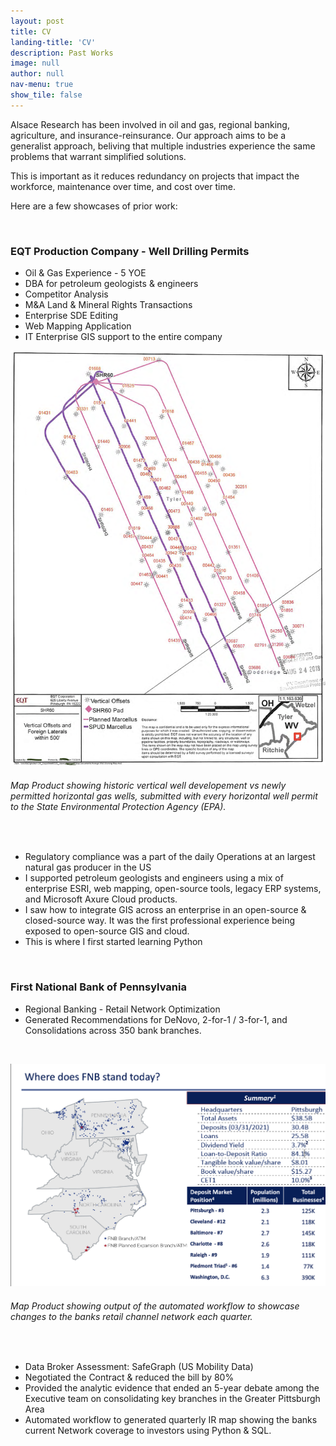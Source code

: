 ```yaml
---
layout: post
title: CV
landing-title: 'CV'
description: Past Works
image: null
author: null
nav-menu: true
show_tile: false
---
```


Alsace Research has been involved in oil and gas, regional banking, agriculture, and insurance-reinsurance.  Our approach aims to be a generalist approach, beliving that multiple industries experience the same problems that warrant simplified solutions.  

This is important as it reduces redundancy on projects that impact the workforce, maintenance over time, and cost over time.

Here are a few showcases of prior work:

<br>

### **EQT Production Company - Well Drilling Permits**

* Oil & Gas Experience - 5 YOE
* DBA for petroleum geologists & engineers
* Competitor Analysis
* M&A Land & Mineral Rights Transactions
* Enterprise SDE Editing
* Web Mapping Application
* IT Enterprise GIS support to the entire company

![image info](/assets/images/EQT.png)
###### *Map Product showing historic vertical well developement vs newly permitted horizontal gas wells, submitted with every horizontal well permit to the State Environmental Protection Agency (EPA).*
<br>

* Regulatory compliance was a part of the daily Operations at an largest natural gas producer in the US
* I supported petroleum geologists and engineers using a mix of enterprise ESRI, web mapping, open-source tools, legacy ERP systems, and Microsoft Axure Cloud products.
* I saw how to integrate GIS across an enterprise in an open-source & closed-source way.  It was the first professional experience being exposed to open-source GIS and cloud.
* This is where I first started learning Python

<br>


### **First National Bank of Pennsylvania**

* Regional Banking - Retail Network Optimization
* Generated Recommendations for DeNovo, 2-for-1 / 3-for-1, and Consolidations across 350 bank branches.
  
<br>

![image info](/assets/images/FNB_Network.png)
###### *Map Product showing output of the automated workflow to showcase changes to the banks retail channel network each quarter.*

<br>

* Data Broker Assessment: SafeGraph (US Mobility Data)
* Negotiated the Contract & reduced the bill by 80%
* Provided the analytic evidence that ended an 5-year debate among the Executive team on consolidating key branches in the Greater Pittsburgh Area
* Automated workflow to generated quarterly IR map showing the banks current Network coverage to investors using Python & SQL.